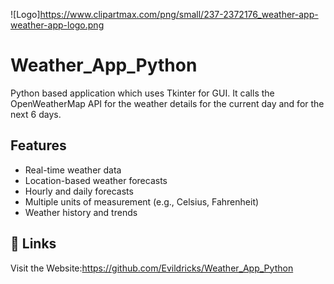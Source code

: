 
![Logo]https://www.clipartmax.com/png/small/237-2372176_weather-app-weather-app-logo.png

# Weather_App_Python
Python based application which uses Tkinter for GUI. It calls the OpenWeatherMap API for the weather details for the current day and for the next 6 days.

## Features

- Real-time weather data
- Location-based weather forecasts
- Hourly and daily forecasts
- Multiple units of measurement (e.g., Celsius, Fahrenheit)
- Weather history and trends

## 🔗 Links
Visit the Website:https://github.com/Evildricks/Weather_App_Python




